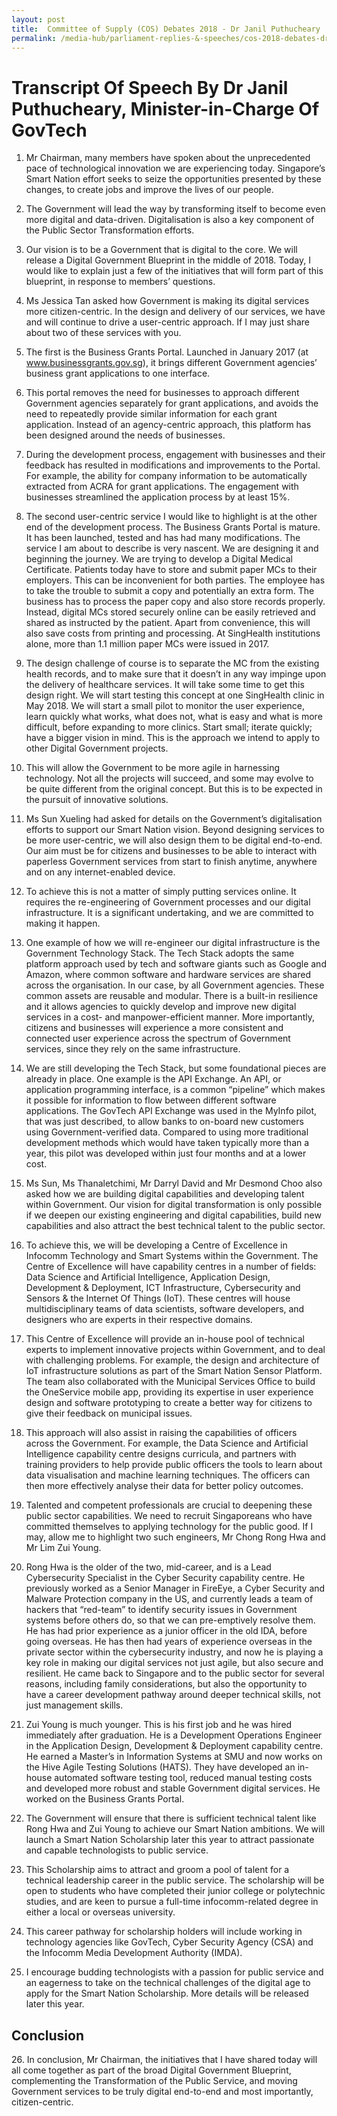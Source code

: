 ```yaml
---
layout: post
title:  Committee of Supply (COS) Debates 2018 - Dr Janil Puthucheary
permalink: /media-hub/parliament-replies-&-speeches/cos-2018-debates-dr-janil-puthucheary
--- 
```


# Transcript Of Speech By Dr Janil Puthucheary, Minister-in-Charge Of GovTech

1. Mr Chairman, many members have spoken about the unprecedented pace of technological innovation we are experiencing today. Singapore’s Smart Nation effort seeks to seize the opportunities presented by these changes, to create jobs and improve the lives of our people.

2. The Government will lead the way by transforming itself to become even more digital and data-driven. Digitalisation is also a key component of the Public Sector Transformation efforts.

3. Our vision is to be a Government that is digital to the core. We will release a Digital Government Blueprint in the middle of 2018. Today, I would like to explain just a few of the initiatives that will form part of this blueprint, in response to members’ questions.

4. Ms Jessica Tan asked how Government is making its digital services more citizen-centric. In the design and delivery of our services, we have and will continue to drive a user-centric approach. If I may just share about two of these services with you.

5. The first is the Business Grants Portal. Launched in January 2017 (at www.businessgrants.gov.sg), it brings different Government agencies’ business grant applications to one interface.

6. This portal removes the need for businesses to approach different Government agencies separately for grant applications, and avoids the need to repeatedly provide similar information for each grant application. Instead of an agency-centric approach, this platform has been designed around the needs of businesses.

7. During the development process, engagement with businesses and their feedback has resulted in modifications and improvements to the Portal. For example, the ability for company information to be automatically extracted from ACRA for grant applications. The engagement with businesses streamlined the application process by at least 15%.

8. The second user-centric service I would like to highlight is at the other end of the development process. The Business Grants Portal is mature. It has been launched, tested and has had many modifications. The service I am about to describe is very nascent. We are designing it and beginning the journey. We are trying to develop a Digital Medical Certificate. Patients today have to store and submit paper MCs to their employers. This can be inconvenient for both parties. The employee has to take the trouble to submit a copy and potentially an extra form. The business has to process the paper copy and also store records properly. Instead, digital MCs stored securely online can be easily retrieved and shared as instructed by the patient. Apart from convenience, this will also save costs from printing and processing. At SingHealth institutions alone, more than 1.1 million paper MCs were issued in 2017.

9. The design challenge of course is to separate the MC from the existing health records, and to make sure that it doesn’t in any way impinge upon the delivery of healthcare services. It will take some time to get this design right. We will start testing this concept at one SingHealth clinic in May 2018. We will start a small pilot to monitor the user experience, learn quickly what works, what does not, what is easy and what is more difficult, before expanding to more clinics. Start small; iterate quickly; have a bigger vision in mind. This is the approach we intend to apply to other Digital Government projects.

10. This will allow the Government to be more agile in harnessing technology. Not all the projects will succeed, and some may evolve to be quite different from the original concept. But this is to be expected in the pursuit of innovative solutions.

11. Ms Sun Xueling had asked for details on the Government’s digitalisation efforts to support our Smart Nation vision. Beyond designing services to be more user-centric, we will also design them to be digital end-to-end. Our aim must be for citizens and businesses to be able to interact with paperless Government services from start to finish anytime, anywhere and on any internet-enabled device.

12. To achieve this is not a matter of simply putting services online. It requires the re-engineering of Government processes and our digital infrastructure. It is a significant undertaking, and we are committed to making it happen.

13. One example of how we will re-engineer our digital infrastructure is the Government Technology Stack. The Tech Stack adopts the same platform approach used by tech and software giants such as Google and Amazon, where common software and hardware services are shared across the organisation. In our case, by all Government agencies. These common assets are reusable and modular. There is a built-in resilience and it allows agencies to quickly develop and improve new digital services in a cost- and manpower-efficient manner. More importantly, citizens and businesses will experience a more consistent and connected user experience across the spectrum of Government services, since they rely on the same infrastructure.

14. We are still developing the Tech Stack, but some foundational pieces are already in place. One example is the API Exchange. An API, or application programming interface, is a common “pipeline” which makes it possible for information to flow between different software applications. The GovTech API Exchange was used in the MyInfo pilot, that was just described, to allow banks to on-board new customers using Government-verified data. Compared to using more traditional development methods which would have taken typically more than a year, this pilot was developed within just four months and at a lower cost.

15. Ms Sun, Ms Thanaletchimi, Mr Darryl David and Mr Desmond Choo also asked how we are building digital capabilities and developing talent within Government. Our vision for digital transformation is only possible if we deepen our existing engineering and digital capabilities, build new capabilities and also attract the best technical talent to the public sector.

16. To achieve this, we will be developing a Centre of Excellence in Infocomm Technology and Smart Systems within the Government. The Centre of Excellence will have capability centres in a number of fields: Data Science and Artificial Intelligence, Application Design, Development & Deployment, ICT Infrastructure, Cybersecurity and Sensors & the Internet Of Things (IoT). These centres will house multidisciplinary teams of data scientists, software developers, and designers who are experts in their respective domains.

17. This Centre of Excellence will provide an in-house pool of technical experts to implement innovative projects within Government, and to deal with challenging problems. For example, the design and architecture of IoT infrastructure solutions as part of the Smart Nation Sensor Platform. The team also collaborated with the Municipal Services Office to build the OneService mobile app, providing its expertise in user experience design and software prototyping to create a better way for citizens to give their feedback on municipal issues.

18. This approach will also assist in raising the capabilities of officers across the Government. For example, the Data Science and Artificial Intelligence capability centre designs curricula, and partners with training providers to help provide public officers the tools to learn about data visualisation and machine learning techniques. The officers can then more effectively analyse their data for better policy outcomes.

19. Talented and competent professionals are crucial to deepening these public sector capabilities. We need to recruit Singaporeans who have committed themselves to applying technology for the public good. If I may, allow me to highlight two such engineers, Mr Chong Rong Hwa and Mr Lim Zui Young.

20. Rong Hwa is the older of the two, mid-career, and is a Lead Cybersecurity Specialist in the Cyber Security capability centre. He previously worked as a Senior Manager in FireEye, a Cyber Security and Malware Protection company in the US, and currently leads a team of hackers that “red-team” to identify security issues in Government systems before others do, so that we can pre-emptively resolve them. He has had prior experience as a junior officer in the old IDA, before going overseas. He has then had years of experience overseas in the private sector within the cybersecurity industry, and now he is playing a key role in making our digital services not just agile, but also secure and resilient. He came back to Singapore and to the public sector for several reasons, including family considerations, but also the opportunity to have a career development pathway around deeper technical skills, not just management skills.

21. Zui Young is much younger. This is his first job and he was hired immediately after graduation. He is a Development Operations Engineer in the Application Design, Development & Deployment capability centre. He earned a Master’s in Information Systems at SMU and now works on the Hive Agile Testing Solutions (HATS). They have developed an in-house automated software testing tool, reduced manual testing costs and developed more robust and stable Government digital services. He worked on the Business Grants Portal.

22. The Government will ensure that there is sufficient technical talent like Rong Hwa and Zui Young to achieve our Smart Nation ambitions. We will launch a Smart Nation Scholarship later this year to attract passionate and capable technologists to public service.

23. This Scholarship aims to attract and groom a pool of talent for a technical leadership career in the public service. The scholarship will be open to students who have completed their junior college or polytechnic studies, and are keen to pursue a full-time infocomm-related degree in either a local or overseas university.

24. This career pathway for scholarship holders will include working in technology agencies like GovTech, Cyber Security Agency (CSA) and the Infocomm Media Development Authority (IMDA).

25. I encourage budding technologists with a passion for public service and an eagerness to take on the technical challenges of the digital age to apply for the Smart Nation Scholarship. More details will be released later this year.

## Conclusion

26\. In conclusion, Mr Chairman, the initiatives that I have shared today will all come together as part of the broad Digital Government Blueprint, complementing the Transformation of the Public Service, and moving Government services to be truly digital end-to-end and most importantly, citizen-centric.
